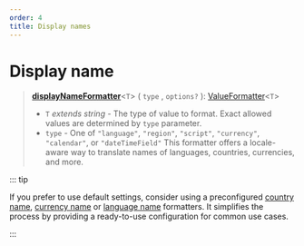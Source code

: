 ```yaml
---
order: 4
title: Display names
---
```


# Display name <Badge type="info" text="@localizer/format-displayname" />

> **[displayNameFormatter](../../api/_localizer/format-displayname/displayNameFormatter/index.md)**<`T`> ( `type` , `options?` ): [ValueFormatter](../index.md#valueformatter-t)<`T`>
>
> - `T` _extends string_ - The type of value to format. Exact allowed values are determined by `type` parameter.
> - `type` - One of `"language"`, `"region"`, `"script"`, `"currency"`, `"calendar"`, or `"dateTimeField"`
>   This formatter offers a locale-aware way to translate names of languages, countries, currencies, and more.

::: tip

If you prefer to use default settings, consider using a preconfigured [country name](../preconfigured-formatters/display-names/country-name.md), [currency name](../preconfigured-formatters/display-names/currency-name.md) or [language name](../preconfigured-formatters/display-names/language-name.md) formatters. It simplifies the process by providing a ready-to-use configuration for common use cases.

:::
